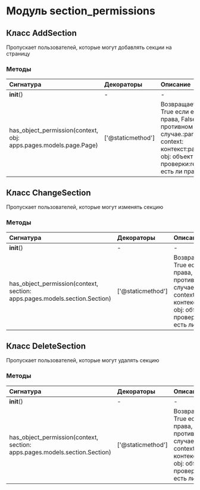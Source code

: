 # Модуль section_permissions



## Класс AddSection

Пропускает пользователей, которые могут добавлять секции на страницу

### Методы

| Сигнатура                                                        | Декораторы        | Описание                                                                                                                                |
| :--------------------------------------------------------------- | :---------------- | :-------------------------------------------------------------------------------------------------------------------------------------- |
| __init__()                                                       | -                 | -                                                                                                                                       |
| has_object_permission(context, obj: apps.pages.models.page.Page) | ['@staticmethod'] | Возвращает True если есть права, False в противном случае.:param context: контекст:param obj: объект для проверки:return: есть ли права |

## Класс ChangeSection

Пропускает пользователей, которые могут изменять секцию

### Методы

| Сигнатура                                                                  | Декораторы        | Описание                                                                                                                                |
| :------------------------------------------------------------------------- | :---------------- | :-------------------------------------------------------------------------------------------------------------------------------------- |
| __init__()                                                                 | -                 | -                                                                                                                                       |
| has_object_permission(context, section: apps.pages.models.section.Section) | ['@staticmethod'] | Возвращает True если есть права, False в противном случае.:param context: контекст:param obj: объект для проверки:return: есть ли права |

## Класс DeleteSection

Пропускает пользователей, которые могут удалять секцию

### Методы

| Сигнатура                                                                  | Декораторы        | Описание                                                                                                                                |
| :------------------------------------------------------------------------- | :---------------- | :-------------------------------------------------------------------------------------------------------------------------------------- |
| __init__()                                                                 | -                 | -                                                                                                                                       |
| has_object_permission(context, section: apps.pages.models.section.Section) | ['@staticmethod'] | Возвращает True если есть права, False в противном случае.:param context: контекст:param obj: объект для проверки:return: есть ли права |